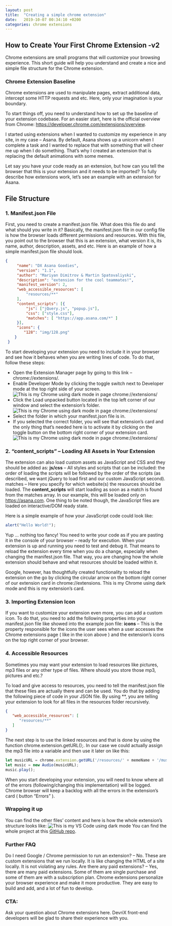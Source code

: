 ```yaml
---
layout: post
title:  "Creating a simple chrome extension"
date:   2019-10-07 00:34:10 +0200
categories: chrome extensions
---
```

## How to Create Your First Chrome Extension -v2
Chrome extensions are small programs that will customize your browsing experience. This short guide will help you understand and create a nice and simple file structure for the Chrome extension.

### Chrome Extension Baseline
Chrome extensions are used to manipulate pages, extract additional data, intercept some HTTP requests and etc. Here, only your imagination is your boundary.

To start things off, you need to understand how to set up the baseline of your extension codebase. For an easier start, here is the official overview from Chrome: https://developer.chrome.com/extensions/overview.

I started using extensions when I wanted to customize my experience in any site, in my case – Asana. By default, Asana shows up a unicorn when I complete a task and I wanted to replace that with something that will cheer me up when I do something. That’s why I created an extension that is replacing the default animations with some memes.

Let say you have your code ready as an extension, but how can you tell the browser that this is your extension and it needs to be imported? To fully describe how extensions work, let’s see an example with an extension for Asana.

## File Structure

### 1. Manifest.json File 
First, you need to create a manifest.json file. What does this file do and what should you write in it? Basically, the manifest.json file in our config file is how the browser loads different permissions and resources. With this file, you point out to the browser that this is an extension, what version it is, its name, author, description, assets, and etc. Here is an example of how a simple manifest.json file should look.
```json
{
     "name": "DX Asana Goodies",
     "version": "1.1",
     "author": "Mariyan Dimitrov & Martin Spatovaliyski",
     "description": "extension for the cool teammates!",
     "manifest_version": 2,
     "web_accessible_resources": [
         "resources/**"
     ],
     "content_scripts": [{
         "js": ["jQuery.js", "popup.js"],
         "css": ["style.css"],
         "matches": [ "https://app.asana.com/*" ]
     }],
     "icons": {
        "128": "img/128.png" 
 	}
 }
```
To start developing your extension you need to include it in your browser and see how it behaves when you are writing lines of code. To do that, follow these steps:
* Open the Extension Manager page by going to this link – chrome://extensions/.
* Enable Developer Mode by clicking the toggle switch next to Developer mode at the top right side of your screen.
![This is my Chrome using dark mode in page chrome://extensions/]({{site.baseurl}}/images/creating-simple-chrome-extension/developer_mode.png)
* Click the Load unpacked button located in the top left corner of our window and select the extension’s folder.
![This is my Chrome using dark mode in page chrome://extensions/]({{site.baseurl}}/images/creating-simple-chrome-extension/load_unpacked.png)
* Select the folder in which your manifest.json file is in.
* If you selected the correct folder, you will see that extension’s card and the only thing that’s needed here is to activate it by clicking on the toggle button on the bottom right corner of your extension card.
![This is my Chrome using dark mode in page chrome://extensions/]({{site.baseurl}}/images/creating-simple-chrome-extension/extension_card.png)

### 2. “content_scripts” – Loading All Assets in Your Extension
The extension can also load custom assets as JavaScript and CSS and they should be added as:
__js/css__ – All styles and scripts that can be included: the order of loading the scripts will be followed by the order of the scripts (as described, we want jQuery to load first and our custom JavaScript second).
matches – Here you specify for which website(s) the resources should be loaded.
The __content_scripts__ will start loading as soon as a match is found from the matches array. In our example, this will be loaded only on https://asana.com. One thing to be noted though, the JavaScript files are loaded on interactive/DOM ready state.

Here is a simple example of how your JavaScript code could look like:
```javascript
alert("Hello World!");
```
Yup … nothing too fancy! You need to write your code as if you are pasting it in the console of your browser – ready for execution. When your extension is up and running you need to test and debug it. That means to reload the extension every time when you do a change, especially when changing the manifest.json file. That way, you are changing how the whole extension should behave and what resources should be loaded within it.

Google, however, has thoughtfully created functionality to reload the extension on the go by clicking the circular arrow on the bottom right corner of our extension card in chrome://extensions.
This is my Chrome using dark mode and this is my extension’s card.

### 3. Importing Extension Icon
If you want to customize your extension even more, you can add a custom icon. To do that, you need to add the following properties into your manifest.json file like showed into the example json file:
__icons__ – This is the property responsible for the icons the user sees when a user accesses the Chrome extensions page ( like in the icon above ) and the extension’s icons on the top right corner of your browser.
### 4. Accessible Resources 
Sometimes you may want your extension to load resources like pictures, mp3 files or any other type of files. Where should you store those mp3, pictures and etc.?

To load and give access to resources, you need to tell the manifest.json file that these files are actually there and can be used. You do that by adding the following piece of code in your JSON file. By using **, you are telling your extension to look for all files in the resources folder recursively.
```json
{
   "web_accessible_resources": [
      "resources/**"
   ]
}
```
The next step is to use the linked resources and that is done by using the function chrome.extension.getURL();. In our case we could actually assign the mp3 file into a variable and then use it later on like this:
```javascript
let musicURL = chrome.extension.getURL('/resources/' + memeName + '/music.mp3'  );
let music = new Audio(musicURL);
music.play();
```
When you start developing your extension, you will need to know where all of the errors (following/changing this implementation) will be logged. Chrome browser will keep a backlog with all the errors in the extension’s card ( button “Errors” ).
### Wrapping it up
You can find the other files’ content and here is how the whole extension’s structure looks like:
![This is my VS Code using dark mode]({{site.baseurl}}/images/creating-simple-chrome-extension/file_structure.png)
You can find the whole project at this [GitHub repo](https://github.com/mariyan-dimitrov/dank-customizer-extension-asana).

### Further FAQ
Do I need Google / Chrome permission to run an extension? – No. These are custom extensions that we run locally. It is like changing the HTML of a site locally. It is not violating any rules.
Are there any paid extensions? – Yes, there are many paid extensions. Some of them are single purchase and some of them are with a subscription plan.
Chrome extensions personalize your browser experience and make it more productive. They are easy to build and add, and a lot of fun to develop.
### CTA:
Ask your question about Chrome extensions here. DevriX front-end developers will be glad to share their experience with you.